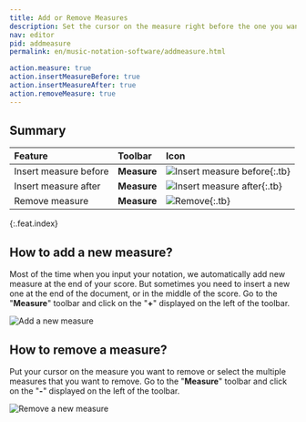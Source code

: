 ```yaml
---
title: Add or Remove Measures
description: Set the cursor on the measure right before the one you want to add and click on the "+" button to add a measure. In a similar way, click on "-" to remove the selected measure(s).
nav: editor
pid: addmeasure
permalink: en/music-notation-software/addmeasure.html

action.measure: true
action.insertMeasureBefore: true
action.insertMeasureAfter: true
action.removeMeasure: true
---
```


## Summary

| Feature | Toolbar | Icon |
|:--------|:--------|:-----|
| Insert measure before | **Measure** | ![Insert measure before](https://prod.flat-cdn.com/img/icons/editorActions/insertMeasureBefore.svg){:.tb} |
| Insert measure after | **Measure** | ![Insert measure after](https://prod.flat-cdn.com/img/icons/editorActions/insertMeasureAfter.svg){:.tb} |
| Remove measure | **Measure** | ![Remove](https://prod.flat-cdn.com/img/icons/editorActions/removeMeasure.svg){:.tb} |
{:.feat.index}

## How to add a new measure?

Most of the time when you input your notation, we automatically add new measure at the end of your score. But sometimes you need to insert a new one at the end of the document, or in the middle of the score. Go to the "**Measure**" toolbar and click on the "**+**" displayed on the left of the toolbar.

![Add a new measure](/help/assets/img/editor/measure-add.gif)

## How to remove a measure?

Put your cursor on the measure you want to remove or select the multiple measures that you want to remove. Go to the "**Measure**" toolbar and click on the "**-**" displayed on the left of the toolbar.

![Remove a new measure](/help/assets/img/editor/measure-remove.gif)
